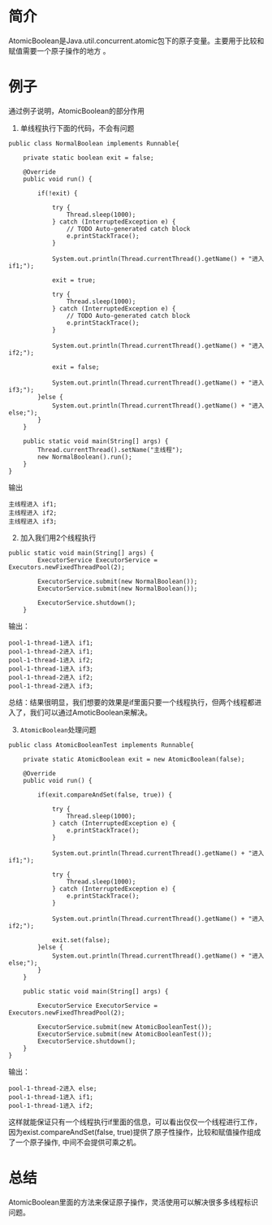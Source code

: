 # 简介
AtomicBoolean是Java.util.concurrent.atomic包下的原子变量。主要用于比较和赋值需要一个原子操作的地方 。

# 例子
通过例子说明，AtomicBoolean的部分作用

1. 单线程执行下面的代码，不会有问题
```
public class NormalBoolean implements Runnable{

	private static boolean exit = false;
	
	@Override
	public void run() {
			
		if(!exit) {
			
			try {
				Thread.sleep(1000);
			} catch (InterruptedException e) {
				// TODO Auto-generated catch block
				e.printStackTrace();
			}
			
			System.out.println(Thread.currentThread().getName() + "进入 if1;");
			
			exit = true;
			
			try {
				Thread.sleep(1000);
			} catch (InterruptedException e) {
				// TODO Auto-generated catch block
				e.printStackTrace();
			}
			
			System.out.println(Thread.currentThread().getName() + "进入 if2;");
			
			exit = false;
			
			System.out.println(Thread.currentThread().getName() + "进入 if3;");
		}else {
			System.out.println(Thread.currentThread().getName() + "进入 else;");
		}
	}
	
	public static void main(String[] args) {
		Thread.currentThread().setName("主线程");
		new NormalBoolean().run();
	}
}
```
输出
```
主线程进入 if1;
主线程进入 if2;
主线程进入 if3;
```
2. 加入我们用2个线程执行
```
public static void main(String[] args) {
		ExecutorService ExecutorService = Executors.newFixedThreadPool(2);
		
		ExecutorService.submit(new NormalBoolean());
		ExecutorService.submit(new NormalBoolean());
		
		ExecutorService.shutdown();
	}
```
输出：
```
pool-1-thread-1进入 if1;
pool-1-thread-2进入 if1;
pool-1-thread-1进入 if2;
pool-1-thread-1进入 if3;
pool-1-thread-2进入 if2;
pool-1-thread-2进入 if3;
```
总结：结果很明显，我们想要的效果是if里面只要一个线程执行，但两个线程都进入了，我们可以通过AmoticBoolean来解决。

3. `AtomicBoolean`处理问题
```
public class AtomicBooleanTest implements Runnable{

	private static AtomicBoolean exit = new AtomicBoolean(false);
	
	@Override
	public void run() {
			
		if(exit.compareAndSet(false, true)) {
			
			try {
				Thread.sleep(1000);
			} catch (InterruptedException e) {
				e.printStackTrace();
			}
			
			System.out.println(Thread.currentThread().getName() + "进入 if1;");
			
			try {
				Thread.sleep(1000);
			} catch (InterruptedException e) {
				e.printStackTrace();
			}
			
			System.out.println(Thread.currentThread().getName() + "进入 if2;");
			
			exit.set(false);
		}else {
			System.out.println(Thread.currentThread().getName() + "进入 else;");
		}
	}
	
	public static void main(String[] args) {
		
		ExecutorService ExecutorService = Executors.newFixedThreadPool(2);
		
		ExecutorService.submit(new AtomicBooleanTest());
		ExecutorService.submit(new AtomicBooleanTest());
		ExecutorService.shutdown();
	}
}
```

输出：
```
pool-1-thread-2进入 else;
pool-1-thread-1进入 if1;
pool-1-thread-1进入 if2;

```
这样就能保证只有一个线程执行if里面的信息，可以看出仅仅一个线程进行工作，因为exist.compareAndSet(false, true)提供了原子性操作，比较和赋值操作组成了一个原子操作, 中间不会提供可乘之机。

# 总结
AtomicBoolean里面的方法来保证原子操作，灵活使用可以解决很多多线程标识问题。